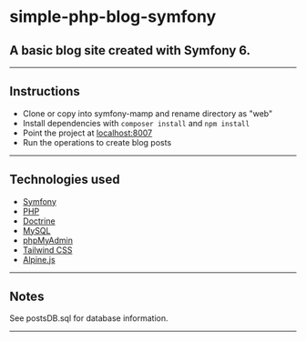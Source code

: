 # simple-php-blog-symfony

## A basic blog site created with Symfony 6.

---

## Instructions

- Clone or copy into symfony-mamp and rename directory as "web"
- Install dependencies with `composer install` and `npm install`
- Point the project at [localhost:8007](http://localhost:8007)
- Run the operations to create blog posts

---

## Technologies used

- [Symfony](https://symfony.com/)
- [PHP](https://www.php.net/)
- [Doctrine](https://www.doctrine-project.org/)
- [MySQL](https://mysql.com)
- [phpMyAdmin](https://www.phpmyadmin.net/)
- [Tailwind CSS](https://tailwindcss.com/)
- [Alpine.js](https://alpinejs.dev/)

---

## Notes

See postsDB.sql for database information.

---

